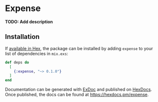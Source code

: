 # Expense

**TODO: Add description**

## Installation

If [available in Hex](https://hex.pm/docs/publish), the package can be installed
by adding `expense` to your list of dependencies in `mix.exs`:

```elixir
def deps do
  [
    {:expense, "~> 0.1.0"}
  ]
end
```

Documentation can be generated with [ExDoc](https://github.com/elixir-lang/ex_doc)
and published on [HexDocs](https://hexdocs.pm). Once published, the docs can
be found at <https://hexdocs.pm/expense>.

